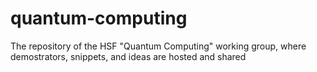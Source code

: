 # quantum-computing
The repository of the HSF "Quantum Computing" working group, where demostrators, snippets, and ideas are hosted and shared
